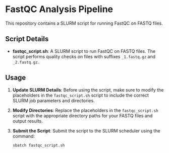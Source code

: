 # FastQC Analysis Pipeline

This repository contains a SLURM script for running FastQC on FASTQ files.

## Script Details

- **fastqc_script.sh**: A SLURM script to run FastQC on FASTQ files. The script performs quality checks on files with suffixes `_1.fastq.gz` and `_2.fastq.gz`.

## Usage

1. **Update SLURM Details**: Before using the script, make sure to modify the placeholders in the `fastqc_script.sh` script to include the correct SLURM job parameters and directories.

2. **Modify Directories**: Replace the placeholders in the `fastqc_script.sh` script with the appropriate directory paths for your FASTQ files and output results.

3. **Submit the Script**: Submit the script to the SLURM scheduler using the command:

   ```bash
   sbatch fastqc_script.sh

